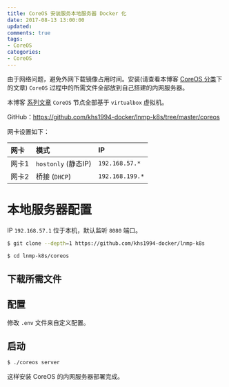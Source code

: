 ```yaml
---
title: CoreOS 安装服务本地服务器 Docker 化
date: 2017-08-13 13:00:00
updated:
comments: true
tags:
- CoreOS
categories:
- CoreOS
---
```


由于网络问题，避免外网下载镜像占用时间。安装(请查看本博客 [CoreOS 分类](https://www.khs1994.com/categories/Docker/CoreOS/)下的文章) `CoreOS` 过程中的所需文件全部放到自己搭建的内网服务器。

本博客 [系列文章](https://www.khs1994.com/categories/Docker/CoreOS/) `CoreOS` 节点全部基于 `virtualbox` 虚拟机。

GitHub：https://github.com/khs1994-docker/lnmp-k8s/tree/master/coreos

<!--more-->

网卡设置如下：


| 网卡    | 模式                 | IP              |
| :----- | :-------------       |:------         |
| 网卡1   | `hostonly` (静态IP)  | `192.168.57.*`  |
| 网卡2   | 桥接 (`DHCP`)        | `192.168.199.*` |

# 本地服务器配置

IP `192.168.57.1` 位于本机，默认监听 `8080` 端口。

```bash
$ git clone --depth=1 https://github.com/khs1994-docker/lnmp-k8s

$ cd lnmp-k8s/coreos
```

## 下载所需文件

## 配置

修改 `.env` 文件来自定义配置。

## 启动

```bash
$ ./coreos server
```

这样安装 CoreOS 的内网服务器部署完成。
